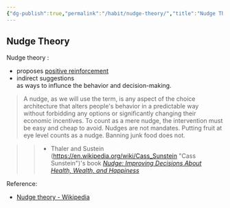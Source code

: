 ```yaml
---
{"dg-publish":true,"permalink":"/habit/nudge-theory/","title":"Nudge Theory","tags":["behaviour","habit","management"],"noteIcon":""}
---
```



## Nudge Theory

Nudge theory :

- proposes [positive reinforcement](https://en.wikipedia.org/wiki/Positive_reinforcement "Positive reinforcement") 
- indirect suggestions  
as ways to influnce the behavior and decision-making.

>A nudge, as we will use the term, is any aspect of the choice architecture that alters people's behavior in a predictable way without forbidding any options or significantly changing their economic incentives. To count as a mere nudge, the intervention must be easy and cheap to avoid. Nudges are not mandates. Putting fruit at eye level counts as a nudge. Banning junk food does not.

>

>>- Thaler and Sustein (<https://en.wikipedia.org/wiki/Cass_Sunstein> "Cass Sunstein")'s book _[Nudge: Improving Decisions About Health, Wealth, and Happiness](https://en.wikipedia.org/wiki/Nudge_(book) "Nudge (book)")_

Reference:

- [Nudge theory - Wikipedia](https://en.wikipedia.org/wiki/Nudge_theory)
